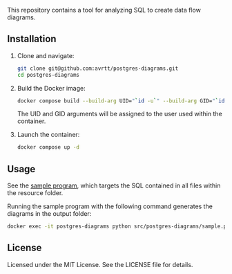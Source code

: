 This repository contains a tool for analyzing SQL to create data flow diagrams.

## Installation

1. Clone and navigate:

    ~~~bash
    git clone git@github.com:avrtt/postgres-diagrams.git
    cd postgres-diagrams
    ~~~  

1. Build the Docker image:

    ~~~bash
    docker compose build --build-arg UID="`id -u`" --build-arg GID="`id -g`"
    ~~~

    The UID and GID arguments will be assigned to the user used within the container.

1. Launch the container:

    ~~~bash
    docker compose up -d
    ~~~

## Usage

See the [sample program](src/postgres-diagrams/sample.py), which targets the SQL contained in all files within the resource folder.

Running the sample program with the following command generates the diagrams in the output folder:

~~~bash
docker exec -it postgres-diagrams python src/postgres-diagrams/sample.py
~~~

## License
Licensed under the MIT License. See the LICENSE file for details.



